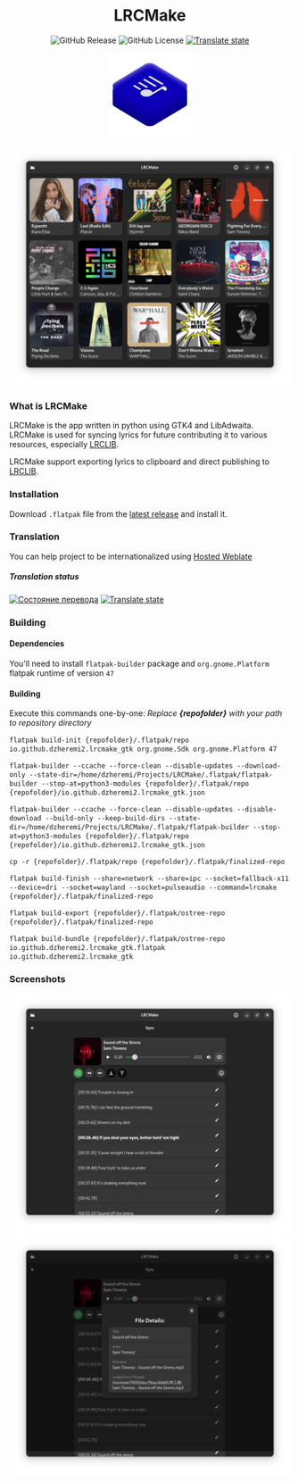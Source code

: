 <div align="center">

# LRCMake

![GitHub Release](https://img.shields.io/github/v/release/Dzheremi2/LRCMake-GTK)
![GitHub License](https://img.shields.io/github/license/Dzheremi2/LRCMake-GTK)
[![Translate state](https://hosted.weblate.org/widget/lrcmake/lrcmake/svg-badge.svg)](https://hosted.weblate.org/engage/lrcmake/)

<img src="data/icons/hicolor/scalable/apps/io.github.dzheremi2.lrcmake_gtk.svg" width="150">

![Screenshot](docs/screenshots/lib.png)

</div>

### What is LRCMake
LRCMake is the app written in python using GTK4 and LibAdwaita. LRCMake is used for syncing lyrics for future contributing it to various resources, especially [LRCLIB](https://lrclib.net).

LRCMake support exporting lyrics to clipboard and direct publishing to [LRCLIB](https://lrclib.net).

### Installation

Download `.flatpak` file from the [latest release](https://github.com/Dzheremi2/LRCMake-GTK/releases/latest) and install it.

### Translation
You can help project to be internationalized using [Hosted Weblate](https://hosted.weblate.org/projects/lrcmake/lrcmake/)

##### Translation status

[![Состояние перевода](https://hosted.weblate.org/widget/lrcmake/lrcmake/287x66-black.png)](https://hosted.weblate.org/engage/lrcmake/)
[![Translate state](https://hosted.weblate.org/widget/lrcmake/lrcmake/multi-auto.svg)](https://hosted.weblate.org/engage/lrcmake/)

### Building

#### Dependencies
You'll need to install `flatpak-builder` package and `org.gnome.Platform` flatpak runtime of version `47`

#### Building

Execute this commands one-by-one:
*Replace ***{repofolder}*** with your path to repository directory*

```shell
flatpak build-init {repofolder}/.flatpak/repo io.github.dzheremi2.lrcmake_gtk org.gnome.Sdk org.gnome.Platform 47
```
```shell
flatpak-builder --ccache --force-clean --disable-updates --download-only --state-dir=/home/dzheremi/Projects/LRCMake/.flatpak/flatpak-builder --stop-at=python3-modules {repofolder}/.flatpak/repo {repofolder}/io.github.dzheremi2.lrcmake_gtk.json
```
```shell
flatpak-builder --ccache --force-clean --disable-updates --disable-download --build-only --keep-build-dirs --state-dir=/home/dzheremi/Projects/LRCMake/.flatpak/flatpak-builder --stop-at=python3-modules {repofolder}/.flatpak/repo {repofolder}/io.github.dzheremi2.lrcmake_gtk.json
```
```shell
cp -r {repofolder}/.flatpak/repo {repofolder}/.flatpak/finalized-repo
```
```shell
flatpak build-finish --share=network --share=ipc --socket=fallback-x11 --device=dri --socket=wayland --socket=pulseaudio --command=lrcmake {repofolder}/.flatpak/finalized-repo
```
```shell
flatpak build-export {repofolder}/.flatpak/ostree-repo {repofolder}/.flatpak/finalized-repo
```
```shell
flatpak build-bundle {repofolder}/.flatpak/ostree-repo io.github.dzheremi2.lrcmake_gtk.flatpak io.github.dzheremi2.lrcmake_gtk
```

### Screenshots

![](docs/screenshots/syncing.png)
![](docs/screenshots/file_info.png)